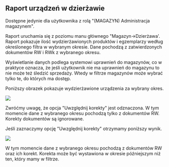 ## Raport urządzeń w dzierżawie

Dostępne jedynie dla użytkownika z rolą "(MAGAZYN) Administracja magazynem".

Raport uruchamia się z poziomu manu głównego "Magazyn->Dzierżawa'. Raport pokazuje ilość wydzierżawionych produktów i egzemplarzy według określonego filtra w wybranym okresie. Dane pochodzą z zatwierdzonych dokumentów RW i RWk z wybranego okresu.

Wyświetlanie danych podlega systemowi uprawnień do magazynów, co w praktyce oznacza, że jeśli użytkownik nie ma uprawnień do magazynu to nie może też śledzić sprzedaży. Wtedy w filtrze magazynów może wybrać tylko te, do których ma dostęp.

Poniższy obrazek pokazuje wydzierżawione urządzenia za wybrany okres.

![](https://www.chilan.com/lms-plus/screenshots/warehouse/wh-212.png)

Zwróćmy uwagę, że opcja "Uwzględnij korekty" jest odznaczona. W tym momencie dane z wybranego okresu pochodzą tylko z dokumentów RW. Korekty dokumentów są ignorowane.

Jeśli zaznaczymy opcję "Uwzględnij korekty" otrzymamy poniższy wynik.

![](https://www.chilan.com/lms-plus/screenshots/warehouse/wh-213.png)

W tym momencie dane z wybranego okresu pochodzą z dokumentów RW oraz ich korekt. Korekta może być wystawiona w okresie późniejszym niż ten, który mamy w filtrze.
